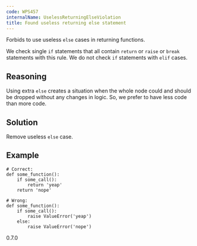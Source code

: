 ```yaml
---
code: WPS457
internalName: UselessReturningElseViolation
title: Found useless returning else statement
---
```


Forbids to use useless `else` cases in returning functions.

We check single `if` statements that all contain `return` or `raise` or
`break` statements with this rule. We do not check `if` statements with
`elif` cases.

## Reasoning
Using extra `else` creates a situation when the whole node could and
should be dropped without any changes in logic. So, we prefer to
have less code than more code.

## Solution
Remove useless `else` case.

## Example

    # Correct:
    def some_function():
        if some_call():
            return 'yeap'
        return 'nope'
    
    # Wrong:
    def some_function():
        if some_call():
            raise ValueError('yeap')
        else:
            raise ValueError('nope')

<div class="versionadded">

0.7.0

</div>